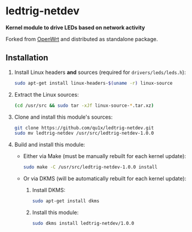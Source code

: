 # ledtrig-netdev

**Kernel module to drive LEDs based on network activity**

Forked from [OpenWrt][] and distributed as standalone package.

[OpenWrt]: https://github.com/openwrt/openwrt

## Installation

 1. Install Linux headers **and** sources (required for `drivers/leds/leds.h`):

    ```sh
    sudo apt-get install linux-headers-$(uname -r) linux-source
    ```

 2. Extract the Linux sources:

    ```sh
    (cd /usr/src && sudo tar -xJf linux-source-*.tar.xz)
    ```

 3. Clone and install this module's sources:

    ```sh
    git clone https://github.com/qu1x/ledtrig-netdev.git
    sudo mv ledtrig-netdev /usr/src/ledtrig-netdev-1.0.0
    ```

 4. Build and install this module:

      - Either via Make (must be manually rebuilt for each kernel update):

        ```sh
        sudo make -C /usr/src/ledtrig-netdev-1.0.0 install
        ```

      - Or via DKMS (will be automatically rebuilt for each kernel update):

         1. Install DKMS:

            ```sh
            sudo apt-get install dkms
            ```

         2. Install this module:

            ```sh
            sudo dkms install ledtrig-netdev/1.0.0
            ```
